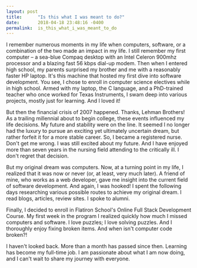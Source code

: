 ```yaml
---
layout: post
title:      "Is this what I was meant to do?"
date:       2018-04-18 23:48:16 -0400
permalink:  is_this_what_i_was_meant_to_do
---
```


I remember numerous moments in my life when computers, software, or a combination of the two made an impact in my life. I still remember my first computer – a sea-blue Compaq desktop with an Intel Celeron 900mhz processor and a blazing fast 56 kbps dial-up modem. Then when I entered high school, my parents surprised my brother and me with a reasonably faster HP laptop. It's this machine that hosted my first dive into software development. You see, I chose to enroll in computer science electives while in high school. Armed with my laptop, the C language, and a PhD-trained teacher who once worked for Texas Instruments, I swam deep into various projects, mostly just for learning. And I loved it!

 But then the financial crisis of 2007 happened. Thanks, Lehman Brothers! As a trailing millennial about to begin college, these events influenced my life decisions. My future and stability were on the line. It seemed I no longer had the luxury to pursue an exciting yet ultimately uncertain dream, but rather forfeit it for a more stable career. So, I became a registered nurse. Don't get me wrong. I was still excited about my future. And I have enjoyed more than seven years in the nursing field attending to the critically ill. I don't regret that decision.
 
 But my original dream was computers. Now, at a turning point in my life, I realized that it was now or never (or, at least, very much later). A friend of mine, who works as a web developer, gave me insight into the current field of software development. And again, I was hooked! I spent the following days researching various possible routes to achieve my original dream. I read blogs, articles, review sites. I spoke to alumni. 
 
Finally, I decided to enroll in Flatiron School's Online Full Stack Development Course. My first week in the program I realized quickly how much I missed computers and software. I love puzzles; I love solving puzzles. And I thoroughly enjoy fixing broken items. And when isn't computer code broken?! 

I haven't looked back. More than a month has passed since then. Learning has become my full-time job. I am passionate about what I am now doing, and I can't wait to share my journey with everyone.

